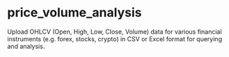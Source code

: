 # price_volume_analysis
Upload OHLCV (Open, High, Low, Close, Volume) data for various financial instruments (e.g. forex, stocks, crypto) in CSV or Excel format for querying and analysis.
